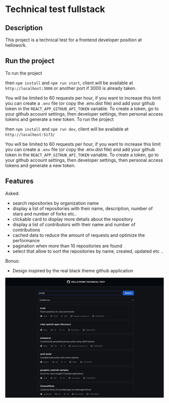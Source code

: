 # Technical test fullstack

## Description

This project is a technical test for a frontend developer position at hellowork.

## Run the project

To run the project

then `npm install` and `npm run start`, client will be available at `http://localhost:3000` or another port if 3000 is already taken.

You will be limited to 60 requests per hour, if you want to increase this limit you can create a `.env` file (or copy the .env.dist file) and add your github token in the `REACT_APP_GITHUB_API_TOKEN` variable.
To create a token, go to your github account settings, then developer settings, then personal access tokens and generate a new token.
To run the project

then `npm install` and `npm run dev`, client will be available at `http://localhost:5173/`

You will be limited to 60 requests per hour, if you want to increase this limit you can create a `.env` file (or copy the .env.dist file) and add your github token in the `REACT_APP_GITHUB_API_TOKEN` variable.
To create a token, go to your github account settings, then developer settings, then personal access tokens and generate a new token.

## Features

Asked:

- search repositories by organization name
- display a list of repositories with their name, description, number of stars and number of forks etc..
- clickable card to display more details about the repository
- display a list of contributors with their name and number of contributions
- cached data to reduce the amount of requests and optimize the performance
- pagination when more than 10 repositories are found
- select that allow to sort the repositories by name, created, updated etc ..

Bonus:

- Design inspired by the real black theme github application

![alt text](image.png)
